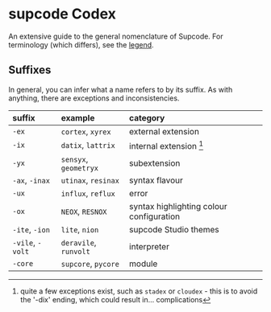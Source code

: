 # supcode Codex

An extensive guide to the general nomenclature of Supcode. For terminology (which differs), see the [legend](legend.md).

## Suffixes

In general, you can infer what a name refers to by its suffix. As with anything, there are exceptions and inconsistencies.

| suffix | example | category |
| :----- | :------ | :------- |
| `-ex` | `cortex`, `xyrex` | external extension |
| `-ix` | `datix`, `lattrix` | internal extension [^ix] |
| `-yx` | `sensyx`, `geometryx` | subextension |
| `-ax`, `-inax` | `utinax`, `resinax` | syntax flavour |
| `-ux` | `influx`, `reflux` | error |
| `-ox` | `NEOX`, `RESNOX` | syntax highlighting colour configuration |
| `-ite`, `-ion` | `lite`, `nion` | supcode Studio themes |
| `-vile`, `-volt` | `deravile`, `runvolt` | interpreter |
| `-core` | `supcore`, `pycore` | module |

[^ix]: quite a few exceptions exist, such as `stadex` or `cloudex` - this is to avoid the '-dix' ending, which could result in... complications
